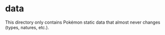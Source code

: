 # data

This directory only contains Pokémon static data that almost never changes (types, natures, etc.).
